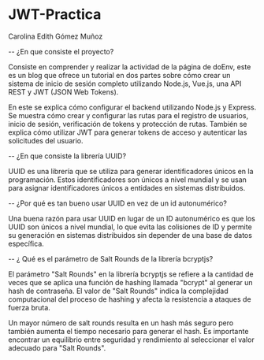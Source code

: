 # JWT-Practica
Carolina Edith Gómez Muñoz

-- ¿En que consiste el proyecto?

Consiste en comprender y realizar la actividad de la página de doEnv, este es un blog que ofrece un tutorial en dos partes sobre cómo crear un sistema de inicio de sesión completo utilizando Node.js, Vue.js, una API REST y JWT (JSON Web Tokens).

En este se explica cómo configurar el backend utilizando Node.js y Express. Se muestra cómo crear y configurar las rutas para el registro de usuarios, inicio de sesión, verificación de tokens y protección de rutas. También se explica cómo utilizar JWT para generar tokens de acceso y autenticar las solicitudes del usuario.

-- ¿En que consiste la librería UUID?
 
 UUID es una librería que se utiliza para generar identificadores únicos en la programación. Estos identificadores son únicos a nivel mundial y se usan para asignar identificadores únicos a entidades en sistemas distribuidos.
 
 -- ¿Por qué es tan bueno usar UUID en vez de un id autonumérico?
 
 Una buena razón para usar UUID en lugar de un ID autonumérico es que los UUID son únicos a nivel mundial, lo que evita las colisiones de ID y permite su generación en sistemas distribuidos sin depender de una base de datos específica.

-- ¿ Qué es el parámetro de Salt Rounds de la librería bcryptjs?

El parámetro "Salt Rounds" en la librería bcryptjs se refiere a la cantidad de veces que se aplica una función de hashing llamada "bcrypt" al generar un hash de contraseña. El valor de "Salt Rounds" indica la complejidad computacional del proceso de hashing y afecta la resistencia a ataques de fuerza bruta.

Un mayor número de salt rounds resulta en un hash más seguro pero también aumenta el tiempo necesario para generar el hash. Es importante encontrar un equilibrio entre seguridad y rendimiento al seleccionar el valor adecuado para "Salt Rounds".
